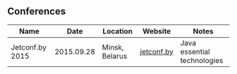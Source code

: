 ## Conferences
| Name | Date| Location | Website | Notes |
|---|---|---|---|---|
| Jetconf.by 2015 | 2015.09.28 | Minsk, Belarus | [jetconf.by](http://jetconf.by/) |  Java essential technologies|